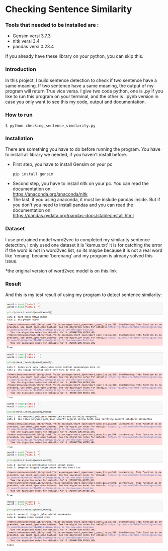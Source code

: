 # Checking Sentence Similarity

### Tools that needed to be installed are :
- Gensim versi 3.7.3
- nltk versi 3.4
- pandas versi 0.23.4 

If you already have these library on your python, you can skip this.

### Introduction
In this project, I build sentence detection to check if two sentence have a same meaning. If two sentence have a same meaning, the output of my program will return True vice versa. I give two code python, one is .py if you like to run this program on your terminal, and the other is .ipynb version in case you only want to see this my code, output and documentation.

### How to run 

```
$ python checking_sentence_similarity.py
```

### Installation 
There are something you have to do before running the program. You have to install all library we needed, if you haven't install before.

- First step, you have to install Gensim on your pc   
    ```
    pip install gensim
    ```
- Second step, you have to install nltk on your pc. You can read the documentation on: <br> https://anaconda.org/anaconda/nltk
- The last, if you using anaconda, it must be inslude pandas inside. But if you don't you need to install pandas and you can read the documentation on: <br> https://pandas.pydata.org/pandas-docs/stable/install.html

### Dataset
I use pretrained model word2vec to completed my similarity sentence detection, I only used one dataset it is 'kamus.txt' it is for catching the error if the word is not in word2vec list, so its maybe because it is not a real word like 'renang' became 'berenang' and my program is already solved this issue.

*the original version of word2vec model is on this link 

### Result 
And this is my test result of using my program to detect sentence similarity: <br>

![](./SS/testcase1.png)
![](./SS/testcase2.png)
![](./SS/testcase3.png)
![](./SS/testcase4.png)
![](./SS/testcase5.png)